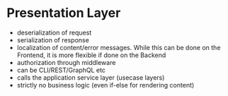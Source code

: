 # Presentation Layer

- deserialization of request
- serialization of response
- localization of content/error messages. While this can be done on the Frontend, it is more flexible if done on the Backend
- authorization through middleware
- can be CLI/REST/GraphQL etc
- calls the application service layer (usecase layers)
- strictly no business logic (even if-else for rendering content)
